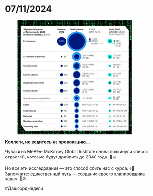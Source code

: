 # 07/11/2024

<div align="left"><figure><img src="../../../assets/img/photo_2025-10-02_14-38-07 (1).jpg" alt="" width="375"><figcaption></figcaption></figure></div>

**Коллеги, не ведитесь на провокацию...**

Чуваки из ~~McAfee~~ McKinsey Global Institute снова подкинули список отраслей, которые будут драйвить до 2040 года. 🚀📊.

Но все эти исследования — это способ сбить нас с курса. 🌀💭
\
Запомните: единственный путь — создание своего планировщика задач. 📝⚙️

\#ДашбордНедели
